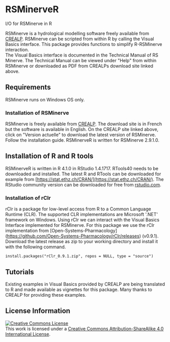 # RSMinerveR
I/O for RSMinerve in R

RSMinerve is a hydrological modelling software freely available from [CREALP](https://www.crealp.ch/fr/accueil/outils-services/logiciels/rs-minerve/telechargement-rsm.html). RSMinerve can be scripted from within R by calling the Visual Basics interface. This package provides functions to simplify R-RSMinerve interaction.   
The Visual Basics interface is documented in the Technical Manual of RS Minerve. The Technical Manual can be viewed under "Help" from within RSMinerve or downloaded as PDF from CREALPs download site linked above. 


## Requirements 
RSMinerve runs on Windows OS only.

### Installation of RSMinerve
RSMinerve is freely available from [CREALP](https://www.crealp.ch/fr/accueil/outils-services/logiciels/rs-minerve/telechargement-rsm.html). The download site is in French but the software is available in English. On the CREALP site linked above, click on "Version actuelle" to download the latest version of RSMinerve. Follow the installation guide. RSMinerveR is written for RSMinerve 2.9.1.0. 

## Installation of R and R tools
RSMinerveR is written in R 4.1.0 in RStudio 1.4.1717. RTools40 needs to be downloaded and installed. The latest R and RTools can be downloaded for example from [https://stat.ethz.ch/CRAN/](https://stat.ethz.ch/CRAN/). The RStudio community version can be downloaded for free from  [rstudio.com](https://www.rstudio.com/products/rstudio/download/). 

### Installation of rClr
rClr is a package for low-level access from R to a Common Language Runtime (CLR). The supported CLR implementations are Microsoft '.NET' framework on Windows. Using rClr we can interact with the Visual Basics Interface implemented for RSMinerve. For this package we use the rClr implementation from [Open-Systems-Pharmacology] (https://github.com/Open-Systems-Pharmacology/rClr/releases) (v0.9.1). Download the latest release as zip to your working directory and install it with the following command. 
```{r}
install.packages("rClr_0.9.1.zip", repos = NULL, type = "source")
```

## Tutorials
Existing examples in Visual Basics provided by CREALP are being translated to R and made available as vignettes for this package. Many thanks to CREALP for providing these examples.  




## License Information

<a rel="license" href="http://creativecommons.org/licenses/by-sa/4.0/"><img alt="Creative Commons License" style="border-width:0" src="https://i.creativecommons.org/l/by-sa/4.0/88x31.png" /></a><br />This
work is licensed under a
<a rel="license" href="http://creativecommons.org/licenses/by-sa/4.0/">Creative
Commons Attribution-ShareAlike 4.0 International License</a>.
